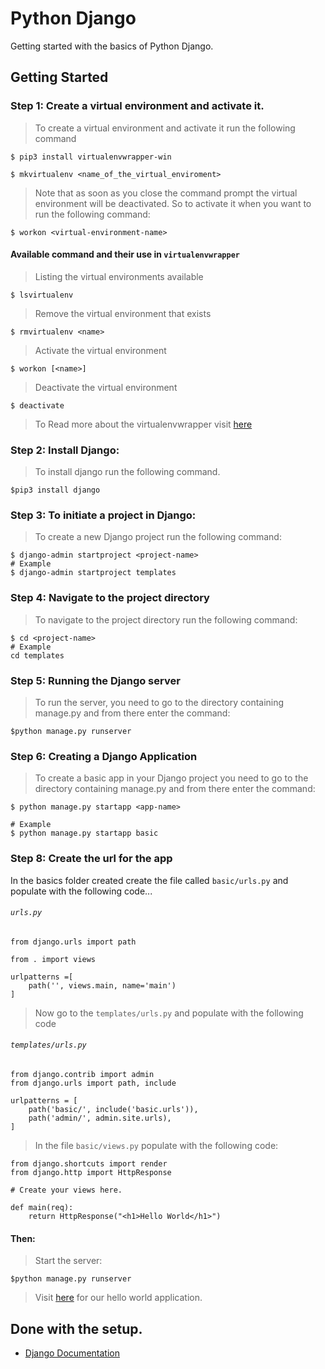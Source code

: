 # Python Django

Getting started with the basics of Python Django.

## Getting Started

### Step 1: Create a virtual environment and activate it.

> To create a virtual environment and activate it run the following command

```shell
$ pip3 install virtualenvwrapper-win

$ mkvirtualenv <name_of_the_virtual_enviroment>
```

> Note that as soon as you close the command prompt the virtual environment will be deactivated. So to activate it when you want to run the following command:

```shell
$ workon <virtual-environment-name>
```

#### Available command and their use in `virtualenvwrapper`

> Listing the virtual environments available

```shell
$ lsvirtualenv
```

> Remove the virtual environment that exists

```shell
$ rmvirtualenv <name>
```

> Activate the virtual environment

```shell
$ workon [<name>]
```

> Deactivate the virtual environment

```shell
$ deactivate
```

> To Read more about the virtualenvwrapper visit [here](https://pypi.org/project/virtualenvwrapper-win/)

### Step 2: Install Django:

> To install django run the following command.

```shell
$pip3 install django
```

### Step 3: To initiate a project in Django:

> To create a new Django project run the following command:

```shell
$ django-admin startproject <project-name>
# Example
$ django-admin startproject templates
```

### Step 4: Navigate to the project directory

> To navigate to the project directory run the following command:

```shell
$ cd <project-name>
# Example
cd templates
```

### Step 5: Running the Django server

> To run the server, you need to go to the directory containing manage.py and from there enter the command:

```shell
$python manage.py runserver
```

### Step 6: Creating a Django Application

> To create a basic app in your Django project you need to go to the directory containing manage.py and from there enter the command:

```
$ python manage.py startapp <app-name>

# Example
$ python manage.py startapp basic

```

### Step 8: Create the url for the app

In the basics folder created create the file called `basic/urls.py` and populate with the following code...

###### `urls.py`

```
from django.urls import path

from . import views

urlpatterns =[
    path('', views.main, name='main')
]

```

> Now go to the `templates/urls.py` and populate with the following code

###### `templates/urls.py`

```
from django.contrib import admin
from django.urls import path, include

urlpatterns = [
    path('basic/', include('basic.urls')),
    path('admin/', admin.site.urls),
]
```

> In the file `basic/views.py` populate with the following code:

```
from django.shortcuts import render
from django.http import HttpResponse

# Create your views here.

def main(req):
    return HttpResponse("<h1>Hello World</h1>")
```

#### Then:

> Start the server:

```shell
$python manage.py runserver
```

> Visit [here](http://127.0.0.1:8000/basic/) for our hello world application.

## Done with the setup.

- [Django Documentation](https://docs.djangoproject.com/en/3.1/intro/tutorial01/)
